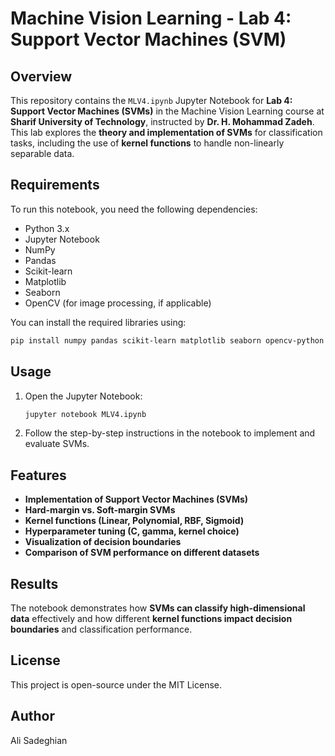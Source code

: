 # Machine Vision Learning - Lab 4: Support Vector Machines (SVM)

## Overview
This repository contains the `MLV4.ipynb` Jupyter Notebook for **Lab 4: Support Vector Machines (SVMs)** in the Machine Vision Learning course at **Sharif University of Technology**, instructed by **Dr. H. Mohammad Zadeh**. This lab explores the **theory and implementation of SVMs** for classification tasks, including the use of **kernel functions** to handle non-linearly separable data.

## Requirements
To run this notebook, you need the following dependencies:
- Python 3.x
- Jupyter Notebook
- NumPy
- Pandas
- Scikit-learn
- Matplotlib
- Seaborn
- OpenCV (for image processing, if applicable)

You can install the required libraries using:
```bash
pip install numpy pandas scikit-learn matplotlib seaborn opencv-python
```

## Usage
1. Open the Jupyter Notebook:
   ```bash
   jupyter notebook MLV4.ipynb
   ```
2. Follow the step-by-step instructions in the notebook to implement and evaluate SVMs.

## Features
- **Implementation of Support Vector Machines (SVMs)**
- **Hard-margin vs. Soft-margin SVMs**
- **Kernel functions (Linear, Polynomial, RBF, Sigmoid)**
- **Hyperparameter tuning (C, gamma, kernel choice)**
- **Visualization of decision boundaries**
- **Comparison of SVM performance on different datasets**

## Results
The notebook demonstrates how **SVMs can classify high-dimensional data** effectively and how different **kernel functions impact decision boundaries** and classification performance.

## License
This project is open-source under the MIT License.

## Author
Ali Sadeghian
